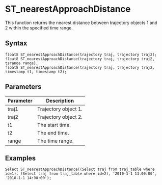 # S​T\_nearestApproachDistance

This function returns the nearest distance between trajectory objects 1 and 2 within the specified time range.

## Syntax

```
float8 S​T_nearestApproachDistance(trajectory traj, trajectory traj2);
float8 S​T_nearestApproachDistance(trajectory traj, trajectory traj2, tsrange range);
float8 S​T_nearestApproachDistance(trajectory traj, trajectory traj2, timestamp t1, timestamp t2);
```

## Parameters

|Parameter|Description|
|---------|-----------|
|traj1|Trajectory object 1.|
|traj2|Trajectory object 2.|
|t1|The start time.|
|t2|The end time.|
|range|The time range.|

## Examples

```
Select ST_nearestApproachDistance((Select traj from traj_table where id=1), (Select traj from traj_table where id=2), '2010-1-1 13:00:00', '2010-1-1 14:00:00');
```

